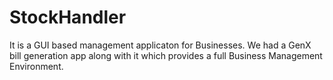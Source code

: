 # StockHandler
 It is a GUI based management applicaton for Businesses. We had a GenX bill generation app along with it which provides a full Business Management Environment.
